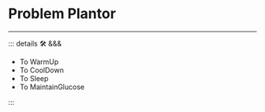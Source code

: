 # Problem Plantor

---

<!-- =================================================== -->
<!-- =================================================== -->
<!-- =================================================== -->
<!-- =================================================== -->
<!-- =================================================== -->
::: details 🛠 <dev>&&&</dev>

- To WarmUp
- To CoolDown
- To Sleep
- To MaintainGlucose

:::
